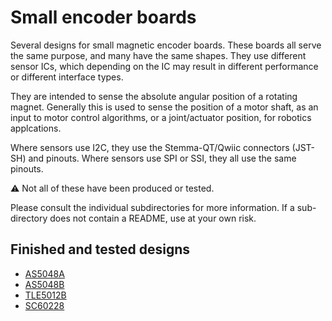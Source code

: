 # Small encoder boards

Several designs for small magnetic encoder boards.
These boards all serve the same purpose, and many have the same shapes. They use different sensor ICs, which depending on the IC may result in different performance or different interface types.

They are intended to sense the absolute angular position of a rotating magnet. Generally this is used to sense the position of a motor shaft, as an input to motor control algorithms, or a joint/actuator position, for robotics applcations.

Where sensors use I2C, they use the Stemma-QT/Qwiic connectors (JST-SH) and pinouts.
Where sensors use SPI or SSI, they all use the same pinouts.

:warning: Not all of these have been produced or tested.

Please consult the individual subdirectories for more information. If a sub-directory does not contain a README, use at your own risk.

## Finished and tested designs

- [AS5048A](./Encoder_SPI/)
- [AS5048B](./Encoder/)
- [TLE5012B](./Encoder_SPI_TLE5012B/)
- [SC60228](./Encoder_SPI_SC60228/)
